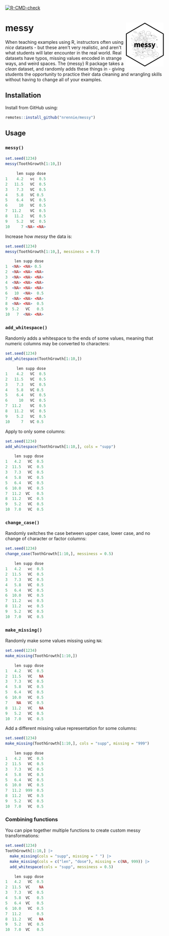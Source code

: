 <!-- badges: start -->
  [![R-CMD-check](https://github.com/nrennie/messy/workflows/R-CMD-check/badge.svg)](https://github.com/nrennie/messy/actions)
<!-- badges: end -->

# messy <img src="man/figures/logo.png" align="right" width="120" />

When teaching examples using R, instructors often using *nice* datasets - but these aren't very realistic, and aren't what students will later encounter in the real world. Real datasets have typos, missing values encoded in strange ways, and weird spaces. The {messy} R package takes a *clean* dataset, and randomly adds these things in - giving students the opportunity to practice their data cleaning and wrangling skills without having to change all of your examples.

## Installation

Install from GitHub using:

```r
remotes::install_github("nrennie/messy")
```

## Usage

### `messy()`

```r
set.seed(1234)
messy(ToothGrowth[1:10,])
```

```r
     len supp dose
1    4.2   vc  0.5
2   11.5   VC  0.5
3    7.3   VC  0.5
4    5.8   VC 0.5 
5    6.4   VC  0.5
6     10   VC  0.5
7  11.2    VC  0.5
8   11.2   VC  0.5
9    5.2   VC  0.5
10     7 <NA> <NA>
```

Increase how *messy* the data is:

```r
set.seed(1234)
messy(ToothGrowth[1:10,], messiness = 0.7)
```

```r
    len supp dose
1  <NA> <NA> 0.5 
2  <NA> <NA> <NA>
3  <NA> <NA> <NA>
4  <NA> <NA> <NA>
5  <NA> <NA> <NA>
6   10  <NA>  0.5
7  <NA> <NA> <NA>
8  <NA> <NA>  0.5
9  5.2   VC   0.5
10   7  <NA> <NA>
```

### `add_whitespace()`

Randomly adds a whitespace to the ends of some values, meaning that numeric columns may be converted to characters:

```r
set.seed(1234)
add_whitespace(ToothGrowth[1:10,])
```

```r
     len supp dose
1    4.2   VC  0.5
2   11.5   VC  0.5
3    7.3   VC  0.5
4    5.8   VC 0.5 
5    6.4   VC  0.5
6     10   VC  0.5
7  11.2    VC  0.5
8   11.2   VC  0.5
9    5.2   VC  0.5
10     7   VC 0.5 
```

Apply to only some columns:

```r
set.seed(1234)
add_whitespace(ToothGrowth[1:10,], cols = "supp")
```

```r
    len supp dose
1   4.2   VC  0.5
2  11.5   VC  0.5
3   7.3   VC  0.5
4   5.8   VC  0.5
5   6.4   VC  0.5
6  10.0   VC  0.5
7  11.2  VC   0.5
8  11.2   VC  0.5
9   5.2   VC  0.5
10  7.0   VC  0.5
```

### `change_case()`

Randomly switches the case between upper case, lower case, and no change of character or factor columns:

```r
set.seed(1234)
change_case(ToothGrowth[1:10,], messiness = 0.5)
```

```r
    len supp dose
1   4.2   vc  0.5
2  11.5   VC  0.5
3   7.3   VC  0.5
4   5.8   VC  0.5
5   6.4   VC  0.5
6  10.0   VC  0.5
7  11.2   vc  0.5
8  11.2   vc  0.5
9   5.2   VC  0.5
10  7.0   VC  0.5
```

### `make_missing()`

Randomly make some values missing using `NA`:

```r
set.seed(1234)
make_missing(ToothGrowth[1:10,])
```

```r
    len supp dose
1   4.2   VC  0.5
2  11.5   VC   NA
3   7.3   VC  0.5
4   5.8   VC  0.5
5   6.4   VC  0.5
6  10.0   VC  0.5
7    NA   VC  0.5
8  11.2   VC   NA
9   5.2   VC  0.5
10  7.0   VC  0.5
```

Add a different missing value representation for some columns:

```r
set.seed(1234)
make_missing(ToothGrowth[1:10,], cols = "supp", missing = "999")
```

```r
    len supp dose
1   4.2   VC  0.5
2  11.5   VC  0.5
3   7.3   VC  0.5
4   5.8   VC  0.5
5   6.4   VC  0.5
6  10.0   VC  0.5
7  11.2  999  0.5
8  11.2   VC  0.5
9   5.2   VC  0.5
10  7.0   VC  0.5
```

### Combining functions

You can pipe together multiple functions to create custom messy transformations:

```r
set.seed(1234)
ToothGrowth[1:10,] |> 
  make_missing(cols = "supp", missing = " ") |> 
  make_missing(cols = c("len", "dose"), missing = c(NA, 999)) |> 
  add_whitespace(cols = "supp", messiness = 0.5)
```

```r
    len supp dose
1   4.2   VC  0.5
2  11.5  VC    NA
3   7.3   VC  0.5
4   5.8  VC   0.5
5   6.4  VC   0.5
6  10.0   VC  0.5
7  11.2       0.5
8  11.2   VC   NA
9   5.2   VC  0.5
10  7.0  VC   0.5
```

